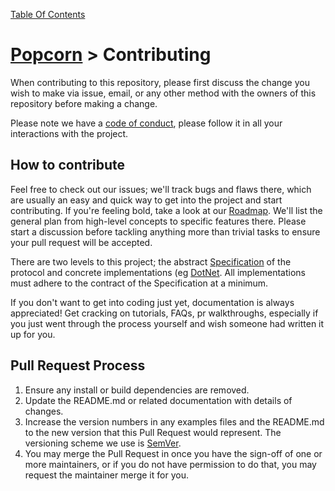 [Table Of Contents](TableOfContents.md)
# [Popcorn](../README.md) > Contributing

When contributing to this repository, please first discuss the change you wish to make via issue,
email, or any other method with the owners of this repository before making a change.  

Please note we have a [code of conduct](../CODE_OF_CONDUCT.md), please follow it in all your interactions with the project.

## How to contribute

Feel free to check out our issues; we'll track bugs and flaws there, which are usually an easy and quick way to 
get into the project and start contributing.  If you're feeling bold, take a look at our [Roadmap](Roadmap.md). 
We'll list the general plan from high-level concepts to specific features there.  Please start a discussion before
tackling anything more than trivial tasks to ensure your pull request will be accepted.

There are two levels to this project; the abstract [Specification](Documentation.md) of the protocol and concrete
implementations (eg [DotNet](dotnet/DotNetDocumentation.md).  All implementations must adhere to the contract of the 
Specification at a minimum.

If you don't want to get into coding just yet, documentation is always appreciated! Get cracking on tutorials, FAQs, 
pr walkthroughs, especially if you just went through the process yourself and wish someone had written it up for you.

## Pull Request Process

1. Ensure any install or build dependencies are removed.
2. Update the README.md or related documentation with details of changes.
3. Increase the version numbers in any examples files and the README.md to the new version that this
   Pull Request would represent. The versioning scheme we use is [SemVer](http://semver.org/).
4. You may merge the Pull Request in once you have the sign-off of one or more maintainers, or if you 
   do not have permission to do that, you may request the maintainer merge it for you.
   
  
